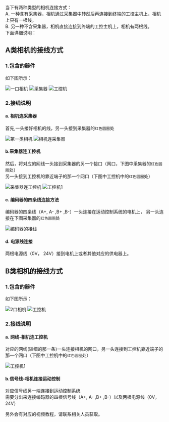 
当下有两种类型的相机连接方式：<br>
A. 一种含有采集器，相机通过采集器中转然后再连接到终端的工控主机上，相机上只有一根线。<br>
B. 另一种不含采集器，相机直接连接到终端的工控主机上，相机有两根线。<br>
下面详细说明：

## A类相机的接线方式

### 1.包含的器件

如下图所示：

![一口相机](camera_01.jpg)
![ 采集器](采集器.jpg)
![工控机](工控机.jpg)

### 2.接线说明

#### a. 相机连采集器
首先,一头接好相机的线，另一头接到采集器的`红色圆圈`处

![第一类相机](camera_1.jpg)
![相机连采集器](1-1.jpg)


#### b.采集器连工控机
然后，将对应的网线一头接到采集器的另一个接口（网口，下图中采集器的`红色圆圈`处）<br>
另一头接到工控机的靠近端子的那一个网口（下图中工控机中的`红色圆圈`处）

![采集器连工控机](01.jpg)
![工控机1](2-1.jpg)

#### c. 编码器的四条线连接方法
编码器的四条线（A+, A- ,B+ ,B-）一头连接在运动控制系统的电机上， 另一头连接在下图采集器的`红色圆圈`处

![编码器的接线](03.jpg)

#### d. 电源线连接
两根电源线（0V， 24V）接到电机上或者其他对应的供电器上。


## B类相机的接线方式

### 1.包含的器件

如下图所示：

![2口相机](camera_2.jpg)
![工控机](工控机.jpg)

### 2.接线说明

#### a. 网线-相机连工控机
对应的网线(较细的那一条)一头连接相机的网口，另一头连接到工控机靠近端子的那一个网口（下图中工控机中的`红色圆圈`处）

![工控机1](2-1.jpg)

#### b.信号线-相机连接运动控制
对应信号线另一端连接到运动控制系统<br>
需要分出来连接编码器的四根信号线（A+, A- ,B+ ,B-）以及两根电源线（0V， 24V）

另外会有对应的视频教程，请联系相关人员获取。



